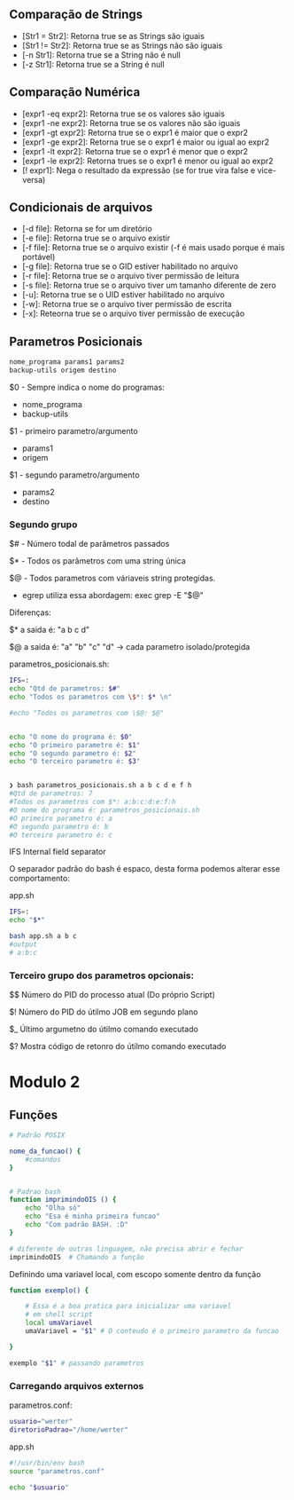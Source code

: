 

## Comparação de Strings


* [Str1 = Str2]: Retorna true se as Strings são iguais
* [Str1 != Str2]: Retorna true se as Strings não são iguais
* [-n Str1]: Retorna true se a String não é null
* [-z Str1]: Retorna true se a String é null

## Comparação Numérica


* [expr1 -eq expr2]: Retorna true se os valores são iguais
* [expr1 -ne expr2]: Retorna true se os valores não são iguais
* [expr1 -gt expr2]: Retorna true se o expr1 é maior que o expr2
* [expr1 -ge expr2]: Retorna true se o expr1 é maior ou igual ao expr2
* [expr1 -lt expr2]: Retorna true se o expr1 é menor que o expr2
* [expr1 -le expr2]: Retorna trues se o expr1 é menor ou igual ao expr2
* [! expr1]: Nega o resultado da expressão (se for true vira false e vice-versa)


## Condicionais de arquivos

* [-d file]: Retorna se for um diretório
* [-e file]: Retorna true se o arquivo existir
* [-f file]: Retorna true se o arquivo existir (-f é mais usado porque é mais portável)
* [-g file]: Retorna true se o GID estiver habilitado no arquivo
* [-r file]: Retorna true se o arquivo tiver permissão de leitura
* [-s file]: Retorna true se o arquivo tiver um tamanho diferente de zero
* [-u]: Retorna true se o UID estiver habilitado no arquivo
* [-w]: Retorna true se o arquivo tiver permissão de escrita
* [-x]: Reteorna true se o arquivo tiver permissão de execução



## Parametros Posicionais

```bash
nome_programa params1 params2
backup-utils origem destino
```

$0 - Sempre indica o nome do programas: 
 - nome_programa
 - backup-utils  

$1 - primeiro parametro/argumento
 - params1
 - origem

$1 - segundo parametro/argumento
 - params2
 - destino


### Segundo grupo


$# - Número todal de parâmetros passados

$* - Todos os parâmetros com uma string única

$@ - Todos parametros com váriaveis string protegidas.
 - egrep utiliza essa abordagem: exec grep -E "$@"

Diferenças:

$* a saida é: "a b c d"

$@ a saida é: "a" "b" "c" "d" -> cada parametro isolado/protegida

parametros_posicionais.sh:
```bash 
IFS=:
echo "Qtd de parametros: $#"
echo "Todos os parametros com \$*: $* \n"

#echo "Todos os parametros com \$@: $@"


echo "O nome do programa é: $0"
echo "O primeiro parametro é: $1"
echo "O segundo parametro é: $2"
echo "O terceiro parametro é: $3"


❯ bash parametros_posicionais.sh a b c d e f h
#Qtd de parametros: 7
#Todos os parametros com $*: a:b:c:d:e:f:h
#O nome do programa é: parametros_posicionais.sh
#O primeiro parametro é: a
#O segundo parametro é: b
#O terceiro parametro é: c

```




IFS Internal field separator

O separador padrão do bash é espaco, desta forma podemos alterar esse comportamento:

app.sh
```bash
IFS=:
echo "$*"

bash app.sh a b c
#output
# a:b:c

```


### Terceiro grupo dos parametros opcionais:


$$ Número do PID do processo atual (Do próprio Script)

$! Número do PID do útilmo JOB em segundo plano

$_ Último argumetno do útilmo comando executado

$? Mostra código de retonro do útilmo comando executado


# Modulo 2

## Funções

```bash
# Padrão POSIX

nome_da_funcao() {
    #comandos
}


# Padrao bash
function imprimindoOIS () {
    echo "Olha só"
    echo "Esa é minha primeira funcao"
    echo "Com padrão BASH. :D"
}

# diferente de outras linguagem, não precisa abrir e fechar 
imprimindoOIS  # Chamando a função


```

Definindo uma variavel local, com escopo somente dentro da função
```bash
function exemplo() {

    # Essa é a boa pratica para inicializar uma variavel
    # em shell script
    local umaVariavel
    umaVariavel = "$1" # O conteudo é o primeiro parametro da funcao

}

exemplo "$1" # passando parametros

```

### Carregando arquivos externos


parametros.conf:
```bash
usuario="werter"
diretorioPadrao="/home/werter"
```

app.sh
```bash
#!/usr/bin/env bash
source "parametros.conf"

echo "$usuario"
```
